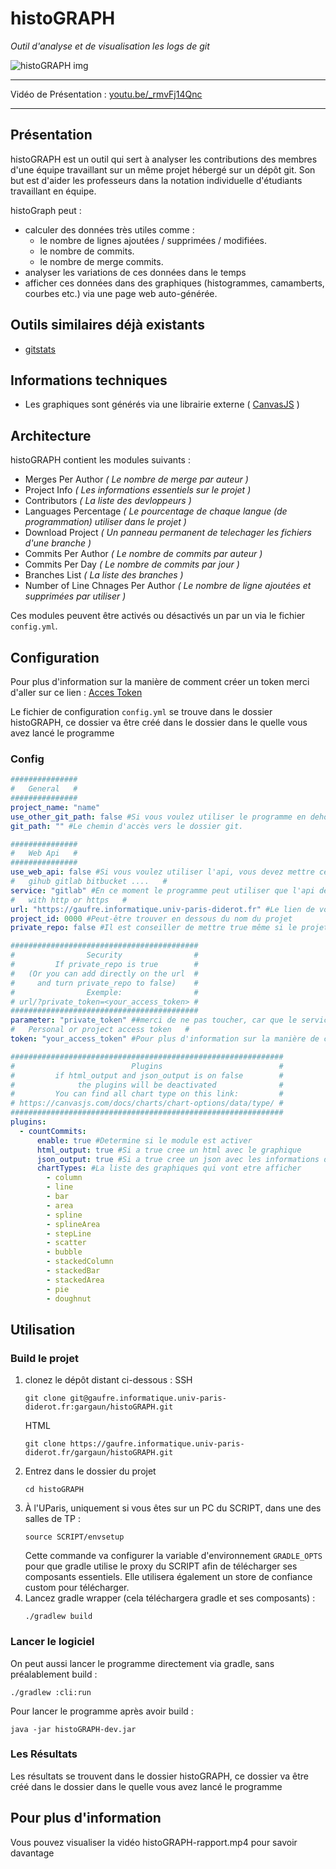 # histoGRAPH

*Outil d'analyse et de visualisation les logs de git*

![histoGRAPH img](https://loiseaubleu.s-ul.eu/O9LEY5VF)

---------------------

Vidéo de Présentation : [youtu.be/_rmvFj14Qnc](https://youtu.be/_rmvFj14Qnc)

---------------------

## Présentation

histoGRAPH est un outil qui sert à analyser les contributions des membres d'une équipe travaillant sur un même projet hébergé sur un dépôt git. Son but est d'aider les professeurs dans la notation individuelle d'étudiants travaillant en équipe.

histoGraph peut :

- calculer des données très utiles comme :
    - le nombre de lignes ajoutées / supprimées / modifiées.
    - le nombre de commits.
    - le nombre de merge commits.
- analyser les variations de ces données dans le temps
- afficher ces données dans des graphiques (histogrammes, camamberts, courbes etc.) via une page web auto-générée.


## Outils similaires déjà existants

- [gitstats](https://pypi.org/project/gitstats/)

## Informations techniques

- Les graphiques sont générés via une librairie externe ( [CanvasJS](https://canvasjs.com/) )

## Architecture

histoGRAPH contient les modules suivants :

- Merges Per Author _( Le nombre de merge par auteur )_
- Project Info _( Les informations essentiels sur le projet )_
- Contributors _( La liste des devloppeurs )_
- Languages Percentage _( Le pourcentage de chaque langue (de programmation) utiliser dans le projet )_
- Download Project _( Un panneau permanent de telechager les fichiers d'une branche )_
- Commits Per Author _( Le nombre de commits par auteur )_
- Commits Per Day _( Le nombre de commits par jour )_
- Branches List _( La liste des branches )_
- Number of Line Chnages Per Author _( Le nombre de ligne ajoutées et supprimées par utiliser )_

Ces modules peuvent être activés ou désactivés un par un via le fichier `config.yml`.

## Configuration
Pour plus d'information sur la manière de comment créer un token merci d'aller sur ce lien : [Acces Token](https://docs.gitlab.com/ee/user/profile/personal_access_tokens.html)

Le fichier de configuration `config.yml` se trouve dans le dossier histoGRAPH, ce dossier va être créé dans le dossier dans le quelle vous avez lancé le programme
### Config
```yaml
###############
#   General   #
###############
project_name: "name"
use_other_git_path: false #Si vous voulez utiliser le programme en dehors d'un dossier git, vous devez mettre ce champ à true, et dans le champ git_path le chemin d'accès vers le dossier git.
git_path: "" #Le chemin d'accès vers le dossier git. 

###############
#   Web Api   #
###############
use_web_api: false #Si vous voulez utiliser l'api, vous devez mettre ce champ à true
#   gihub gitlab bitbucket ....   #
service: "gitlab" #En ce moment le programme peut utiliser que l'api de gitlab
#   with http or https   #
url: "https://gaufre.informatique.univ-paris-diderot.fr" #Le lien de votre gitlab
project_id: 0000 #Peut-être trouver en dessous du nom du projet
private_repo: false #Il est conseiller de mettre true même si le projet n'est pas privée

##########################################
#                Security                #
#         If private_repo is true        #
#   (Or you can add directly on the url  #
#     and turn private_repo to false)    #
#                Exemple:                #
# url/?private_token=<your_access_token> #
##########################################
parameter: "private_token" ##merci de ne pas toucher, car que le service de gitlab est implémenté, pour le moment
#   Personal or project access token   #
token: "your_access_token" #Pour plus d'information sur la manière de comment créer un token merci d'aller sur ce lien : https://docs.gitlab.com/ee/user/profile/personal_access_tokens.html

#############################################################
#                          Plugins                          #
#         if html_output and json_output is on false        #
#              the plugins will be deactivated              #
#         You can find all chart type on this link:         #
# https://canvasjs.com/docs/charts/chart-options/data/type/ #
#############################################################
plugins:
  - countCommits:
      enable: true #Determine si le module est activer
      html_output: true #Si a true cree un html avec le graphique
      json_output: true #Si a true cree un json avec les informations du graphique
      chartTypes: #La liste des graphiques qui vont etre afficher
        - column
        - line
        - bar
        - area
        - spline
        - splineArea
        - stepLine
        - scatter
        - bubble
        - stackedColumn
        - stackedBar
        - stackedArea
        - pie
        - doughnut

```

## Utilisation

### Build le projet

1. clonez le dépôt distant ci-dessous :
   SSH
    ```
    git clone git@gaufre.informatique.univ-paris-diderot.fr:gargaun/histoGRAPH.git
    ```
   HTML
    ```
    git clone https://gaufre.informatique.univ-paris-diderot.fr/gargaun/histoGRAPH.git
    ```
2. Entrez dans le dossier du projet
    ```
    cd histoGRAPH
    ```
3. À l'UParis, uniquement si vous êtes sur un PC du SCRIPT, dans une des salles de TP :
    ```
    source SCRIPT/envsetup
    ```
   Cette commande va configurer la variable d'environnement `GRADLE_OPTS` pour que gradle utilise le proxy du SCRIPT afin de télécharger ses composants essentiels. Elle utilisera également un store de confiance custom pour télécharger.
4. Lancez gradle wrapper (cela téléchargera gradle et ses composants) :
    ```
    ./gradlew build
    ```
### Lancer le logiciel

On peut aussi lancer le programme directement via gradle, sans préalablement build :
```
./gradlew :cli:run
```

Pour lancer le programme après avoir build :
```
java -jar histoGRAPH-dev.jar
```


### Les Résultats
Les résultats se trouvent dans le dossier histoGRAPH, ce dossier va être créé dans le dossier dans le quelle vous avez lancé le programme

## Pour plus d'information
Vous pouvez visualiser la vidéo histoGRAPH-rapport.mp4 pour savoir davantage
